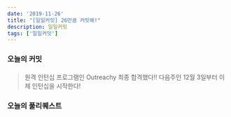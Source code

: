 ```yaml
---
date: '2019-11-26'
title: "[일일커밋] 26만큼 커밋해!"
description: 일일커밋
tags: ['일일커밋']
---
```


### 오늘의 커밋

#### 
> 원격 인턴십 프로그램인 Outreachy 최종 합격했다!! 다음주인 12월 3일부터 이제 인턴십을 시작한다! 

### 오늘의 풀리퀘스트